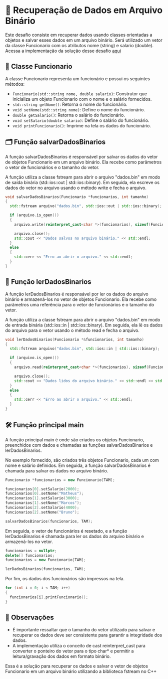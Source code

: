 # 💾 Recuperação de Dados em Arquivo Binário

Este desafio consiste em recuperar dados usando classes orientadas a objetos e salvar esses dados em um arquivo binário. Será utilizado um vetor da classe Funcionario com os atributos nome (string) e salario (double). Acessa a implementação da solução desse desafio [aqui](../main.cpp)

## 💼 Classe Funcionario 
A classe Funcionario representa um funcionário e possui os seguintes métodos:

- `Funcionario(std::string nome, double salario)`: Construtor que inicializa um objeto Funcionario com o nome e o salário fornecidos.
- `std::string getNome()`: Retorna o nome do funcionário.
- `void setNome(std::string nome)`: Define o nome do funcionário.
- `double getSalario()`: Retorna o salário do funcionário.
- `void setSalario(double salario)`: Define o salário do funcionário.
- `void printFuncionario()`: Imprime na tela os dados do funcionário.

## 🗂️ Função salvarDadosBinarios 
A função salvarDadosBinarios é responsável por salvar os dados do vetor de objetos Funcionario em um arquivo binário. Ela recebe como parâmetros o vetor de funcionários e o tamanho do vetor.

A função utiliza a classe fstream para abrir o arquivo "dados.bin" em modo de saída binária (std::ios::out | std::ios::binary). Em seguida, ela escreve os dados do vetor no arquivo usando o método write e fecha o arquivo.

```cpp
void salvarDadosBinarios(Funcionario *funcionarios, int tamanho)
{
  std::fstream arquivo("dados.bin", std::ios::out | std::ios::binary);

  if (arquivo.is_open())
  {
    arquivo.write(reinterpret_cast<char *>(funcionarios), sizeof(Funcionario) * tamanho);

    arquivo.close();
    std::cout << "Dados salvos no arquivo binário." << std::endl;
  }
  else
  {
    std::cerr << "Erro ao abrir o arquivo." << std::endl;
  }
}
```

## 📖 Função lerDadosBinarios 
A função lerDadosBinarios é responsável por ler os dados do arquivo binário e armazená-los no vetor de objetos Funcionario. Ela recebe como parâmetros uma referência para o vetor de funcionários e o tamanho do vetor.

A função utiliza a classe fstream para abrir o arquivo "dados.bin" em modo de entrada binária (std::ios::in | std::ios::binary). Em seguida, ela lê os dados do arquivo para o vetor usando o método read e fecha o arquivo.
```cpp
void lerDadosBinarios(Funcionario *&funcionarios, int tamanho)
{
  std::fstream arquivo("dados.bin", std::ios::in | std::ios::binary);

  if (arquivo.is_open())
  {
    arquivo.read(reinterpret_cast<char *>(funcionarios), sizeof(Funcionario) * tamanho);

    arquivo.close();
    std::cout << "Dados lidos do arquivo binário." << std::endl << std::endl;
  }
  else
  {
    std::cerr << "Erro ao abrir o arquivo." << std::endl;
  }
}
```

## 🛠️ Função principal main 
A função principal main é onde são criados os objetos Funcionario, preenchidos com dados e chamadas as funções salvarDadosBinarios e lerDadosBinarios.

No exemplo fornecido, são criados três objetos Funcionario, cada um com nome e salário definidos. Em seguida, a função salvarDadosBinarios é chamada para salvar os dados no arquivo binário.
```cpp
Funcionario *funcionarios = new Funcionario[TAM];

funcionarios[0].setSalario(2000);
funcionarios[0].setNome("Matheus");
funcionarios[1].setSalario(3000);
funcionarios[1].setNome("Marcos");
funcionarios[2].setSalario(4000);
funcionarios[2].setNome("Bruno");

salvarDadosBinarios(funcionarios, TAM);
```

Em seguida, o vetor de funcionários é resetado, e a função lerDadosBinarios é chamada para ler os dados do arquivo binário e armazená-los no vetor.
```cpp
funcionarios = nullptr;
delete[] funcionarios;
funcionarios = new Funcionario[TAM];

lerDadosBinarios(funcionarios, TAM);
```

Por fim, os dados dos funcionários são impressos na tela.
```cpp
for (int i = 0; i < TAM; i++)
{
  funcionarios[i].printFuncionario();
}
```
## 📌 Observações
- É importante ressaltar que o tamanho do vetor utilizado para salvar e recuperar os dados deve ser consistente para garantir a integridade dos dados.
- A implementação utiliza o conceito de cast reinterpret_cast para converter o ponteiro do vetor para o tipo char* e permitir a leitura/gravação dos dados em formato binário.

Essa é a solução para recuperar os dados e salvar o vetor de objetos Funcionario em um arquivo binário utilizando a biblioteca fstream no C++
